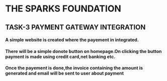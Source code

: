 # THE SPARKS FOUNDATION 

## TASK-3 PAYMENT GATEWAY INTEGRATION

#### A simple website is created where the payement in integrated.
#### There will be a simple donote button on homepage.On clicking the button payment is made using credit card,net banking etc.
#### Once the payement is done,the invoice containing the amount is generated and email will be sent to user about payment

